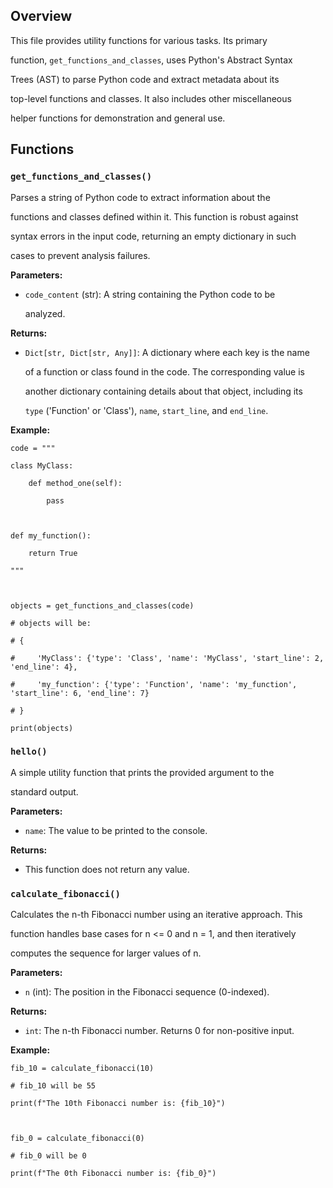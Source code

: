 ## Overview

This file provides utility functions for various tasks. Its primary
function, `get_functions_and_classes`, uses Python's Abstract Syntax
Trees (AST) to parse Python code and extract metadata about its
top-level functions and classes. It also includes other miscellaneous
helper functions for demonstration and general use.

## Functions

### `get_functions_and_classes()`

Parses a string of Python code to extract information about the
functions and classes defined within it. This function is robust against
syntax errors in the input code, returning an empty dictionary in such
cases to prevent analysis failures.

**Parameters:**

- `code_content` (str): A string containing the Python code to be
  analyzed.

**Returns:**

- `Dict[str, Dict[str, Any]]`: A dictionary where each key is the name
  of a function or class found in the code. The corresponding value is
  another dictionary containing details about that object, including its
  `type` ('Function' or 'Class'), `name`, `start_line`, and `end_line`.

**Example:**

    code = """
    class MyClass:
        def method_one(self):
            pass

    def my_function():
        return True
    """

    objects = get_functions_and_classes(code)
    # objects will be:
    # {
    #     'MyClass': {'type': 'Class', 'name': 'MyClass', 'start_line': 2, 'end_line': 4},
    #     'my_function': {'type': 'Function', 'name': 'my_function', 'start_line': 6, 'end_line': 7}
    # }
    print(objects)

### `hello()`

A simple utility function that prints the provided argument to the
standard output.

**Parameters:**

- `name`: The value to be printed to the console.

**Returns:**

- This function does not return any value.

### `calculate_fibonacci()`

Calculates the n-th Fibonacci number using an iterative approach. This
function handles base cases for n \<= 0 and n = 1, and then iteratively
computes the sequence for larger values of n.

**Parameters:**

- `n` (int): The position in the Fibonacci sequence (0-indexed).

**Returns:**

- `int`: The n-th Fibonacci number. Returns 0 for non-positive input.

**Example:**

    fib_10 = calculate_fibonacci(10)
    # fib_10 will be 55
    print(f"The 10th Fibonacci number is: {fib_10}")

    fib_0 = calculate_fibonacci(0)
    # fib_0 will be 0
    print(f"The 0th Fibonacci number is: {fib_0}")
